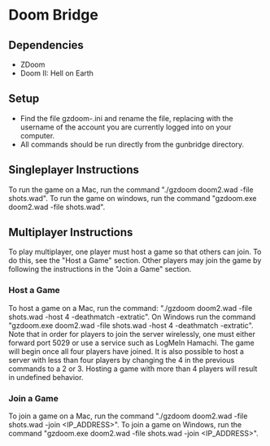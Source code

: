 # Doom Bridge

## Dependencies

- ZDoom
- Doom II: Hell on Earth

## Setup

- Find the file gzdoom-<USER>.ini and rename the file, replacing <USER> with the username of the account you are currently logged into on your computer.
- All commands should be run directly from the gunbridge directory.


## Singleplayer Instructions

To run the game on a Mac, run the command "./gzdoom doom2.wad -file shots.wad".  To run the game on windows, run the command "gzdoom.exe doom2.wad -file shots.wad".


## Multiplayer Instructions

To play multiplayer, one player must host a game so that others can join.  To do this, see the "Host a Game" section.  Other players may join the game by following the instructions in the "Join a Game" section.


### Host a Game

To host a game on a Mac, run the command: "./gzdoom doom2.wad -file shots.wad -host 4 -deathmatch -extratic".  On Windows run the command "gzdoom.exe doom2.wad -file shots.wad -host 4 -deathmatch -extratic".  Note that in order for players to join the server wirelessly, one must either forward port 5029 or use a service such as LogMeIn Hamachi.  The game will begin once all four players have joined.  It is also possible to host a server with less than four players by changing the 4 in the previous commands to a 2 or 3.  Hosting a game with more than 4 players will result in undefined behavior.


### Join a Game

To join a game on a Mac, run the command "./gzdoom doom2.wad -file shots.wad -join <IP_ADDRESS>".  To join a game on Windows, run the command "gzdoom.exe doom2.wad -file shots.wad -join <IP_ADDRESS>".
